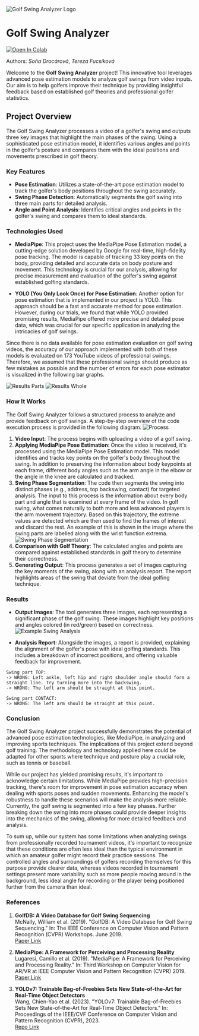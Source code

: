 ![Golf Swing Analyzer Logo](https://github.com/Strojove-uceni/23206-final-pose-estimation-for-swing-improvement/blob/main/logo.png)

# Golf Swing Analyzer
[![Open In Colab](https://colab.research.google.com/assets/colab-badge.svg)](https://github.com/Strojove-uceni/23206-final-pose-estimation-for-swing-improvement/blob/main/Analyze_Video.ipynb)

Authors: *Soňa Drocárová*, *Tereza Fucsiková*

Welcome to the **Golf Swing Analyzer** project! This innovative tool leverages advanced pose estimation models to analyze golf swings from video inputs. Our aim is to help golfers improve their technique by providing insightful feedback based on established golf theories and professional golfer statistics.

## Project Overview

The Golf Swing Analyzer processes a video of a golfer's swing and outputs three key images that highlight the main phases of the swing. Using a sophisticated pose estimation model, it identifies various angles and points in the golfer's posture and compares them with the ideal positions and movements prescribed in golf theory.

### Key Features

- **Pose Estimation**: Utilizes a state-of-the-art pose estimation model to track the golfer's body positions throughout the swing accurately.
- **Swing Phase Detection**: Automatically segments the golf swing into three main parts for detailed analysis.
- **Angle and Point Analysis**: Identifies critical angles and points in the golfer's swing and compares them to ideal standards.

### Technologies Used

- **MediaPipe**: This project uses the MediaPipe Pose Estimation model, a cutting-edge solution developed by Google for real-time, high-fidelity pose tracking. The model is capable of tracking 33 key points on the body, providing detailed and accurate data on body posture and movement. This technology is crucial for our analysis, allowing for precise measurement and evaluation of the golfer's swing against established golfing standards.

- **YOLO (You Only Look Once) for Pose Estimation**: Another option for pose estimation that is implemented in our project is YOLO. This approach should be a fast and accurate method for pose estimation. However, during our trials, we found that while YOLO provided promising results, MediaPipe offered more precise and detailed pose data, which was crucial for our specific application in analyzing the intricacies of golf swings.

Since there is no data available for pose estimation evaluation on golf swing videos, the accuracy of our approach implemented with both of these models is evaluated on 173 YouTube videos of professional swings. Therefore, we assumed that these professional swings should produce as few mistakes as possible and the number of errors for each pose estimator is visualized in the following bar graphs.

![Results Parts](https://github.com/Strojove-uceni/23206-final-pose-estimation-for-swing-improvement/blob/main/errors_comparison_mistakes.png)
![Results Whole](https://github.com/Strojove-uceni/23206-final-pose-estimation-for-swing-improvement/blob/main/errors_comparison_plot.png)

### How It Works
The Golf Swing Analyzer follows a structured process to analyze and provide feedback on golf swings. A step-by-step overview of the code execution process is provided in the following diagram. 
![Process](https://github.com/Strojove-uceni/23206-final-pose-estimation-for-swing-improvement/blob/main/diagram.png)

1. **Video Input**: The process begins with uploading a video of a golf swing.
2. **Applying MediaPipe Pose Estimation**: Once the video is received, it's processed using the MediaPipe Pose Estimation model. This model identifies and tracks key points on the golfer's body throughout the swing. In addition to preserving the information about body keypoints at each frame, different body angles such as the arm angle in the elbow or the angle in the knee are calculated and tracked.
3. **Swing Phase Segmentation**: The code then segments the swing into distinct phases (e.g., address, top backswing, contact) for targeted analysis. The input to this process is the information about every body part and angle that is examined at every frame of the video. In golf swing, what comes naturally to both more and less advanced players is the arm movement trajectory. Based on this trajectory, the extreme values are detected which are then used to find the frames of interest and discard the rest. An example of this is shown in the image where the swing parts are labelled along with the wrist function extrema.
![Swing Phase Segmentation](https://github.com/Strojove-uceni/23206-final-pose-estimation-for-swing-improvement/blob/main/swing_split_example.jpg)
5. **Comparison with Golf Theory**: The calculated angles and points are compared against established standards in golf theory to determine their correctness.
6. **Generating Output**: This process generates a set of images capturing the key moments of the swing, along with an analysis report. The report highlights areas of the swing that deviate from the ideal golfing technique.


### Results

- **Output Images**: The tool generates three images, each representing a significant phase of the golf swing. These images highlight key positions and angles colored (in red/green) based on correctness.
![Example Swing Analysis](https://github.com/Strojove-uceni/23206-final-pose-estimation-for-swing-improvement/blob/main/output.png)

- **Analysis Report**: Alongside the images, a report is provided, explaining the alignment of the golfer's pose with ideal golfing standards. This includes a breakdown of incorrect positions, and offering valuable feedback for improvement.

 
 ```plaintext
Swing part TOP: 
-> WRONG: Left ankle, left hip and right shoulder angle should form a straight line. Try turning more into the backswing.
-> WRONG: The left arm should be straight at this point.

Swing part CONTACT: 
-> WRONG: The left arm should be straight at this point.
```
### Conclusion
The Golf Swing Analyzer project successfully demonstrates the potential of advanced pose estimation technologies, like MediaPipe, in analyzing and improving sports techniques. The implications of this project extend beyond golf training. The methodology and technology applied here could be adapted for other sports where technique and posture play a crucial role, such as tennis or baseball.

While our project has yielded promising results, it's important to acknowledge certain limitations. While MediaPipe provides high-precision tracking, there's room for improvement in pose estimation accuracy when dealing with sports poses and sudden movements. Enhancing the model's robustness to handle these scenarios will make the analysis more reliable. Currently, the golf swing is segmented into a few key phases. Further breaking down the swing into more phases could provide deeper insights into the mechanics of the swing, allowing for more detailed feedback and analysis. 

To sum up, while our system has some limitations when analyzing swings from professionally recorded tournament videos, it's important to recognize that these conditions are often less ideal than the typical environment in which an amateur golfer might record their practice sessions. The controlled angles and surroundings of golfers recording themselves for this purpose provide clearer data, whereas videos recorded in tournament settings present more variability such as more people moving around in the background, less ideal angle for recording or the player being positioned further from the camera than ideal.


### References
1. **GolfDB: A Video Database for Golf Swing Sequencing**  
   McNally, William et al. (2019). "GolfDB: A Video Database for Golf Swing Sequencing." In: The IEEE Conference on Computer Vision and Pattern Recognition (CVPR) Workshops. June 2019.  
   [Paper Link](https://github.com/wmcnally/golfdb)

2. **MediaPipe: A Framework for Perceiving and Processing Reality**  
   Lugaresi, Camillo et al. (2019). "MediaPipe: A Framework for Perceiving and Processing Reality." In: Third Workshop on Computer Vision for AR/VR at IEEE Computer Vision and Pattern Recognition (CVPR) 2019.  
   [Paper Link](https://mixedreality.cs.cornell.edu/s/NewTitle_May1_MediaPipe_CVPR_CV4ARVR_Workshop_2019.pdf)

3. **YOLOv7: Trainable Bag-of-Freebies Sets New State-of-the-Art for Real-Time Object Detectors**  
   Wang, Chien-Yao et al. (2023). "YOLOv7: Trainable Bag-of-Freebies Sets New State-of-the-Art for Real-Time Object Detectors." In: Proceedings of the IEEE/CVF Conference on Computer Vision and Pattern Recognition (CVPR), 2023.  
   [Repo Link](https://github.com/WongKinYiu/yolov7?fbclid=IwAR1mtD0Vq5tlIPLxnPshr4CkKSNkpwOx4yWXuTxRjGctCGIAU6-hdPQI6pM)


